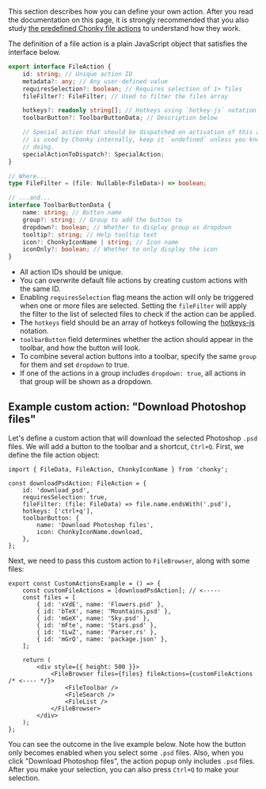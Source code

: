 This section describes how you can define your own action. After you read the
documentation on this page, it is strongly recommended that you also study
[the predefined Chonky file actions](https://github.com/TimboKZ/Chonky/blob/1.x/src/util/file-actions-definitions.ts)
to understand how they work.

The definition of a file action is a plain JavaScript object that satisfies the
interface below.

```ts
export interface FileAction {
    id: string; // Unique action ID
    metadata?: any; // Any user-defined value
    requiresSelection?: boolean; // Requires selection of 1+ files
    fileFilter?: FileFilter; // Used to filter the files array

    hotkeys?: readonly string[]; // Hotkeys using `hotkey-js` notation
    toolbarButton?: ToolbarButtonData; // Description below

    // Special action that should be dispatched on activation of this action. This
    // is used by Chonky internally, keep it `undefined` unless you know what you're
    // doing.
    specialActionToDispatch?: SpecialAction;
}

// Where...
type FileFilter = (file: Nullable<FileData>) => boolean;

// ...and...
interface ToolbarButtonData {
    name: string; // Button name
    group?: string; // Group to add the button to
    dropdown?: boolean; // Whether to display group as dropdown
    tooltip?: string; // Help tooltip text
    icon?: ChonkyIconName | string; // Icon name
    iconOnly?: boolean; // Whether to only display the icon
}
```

-   All action IDs should be unique.
-   You can overwrite default file actions by creating custom actions with the same ID.
-   Enabling `requiresSelection` flag means the action will only be triggered when
    one or more files are selected. Setting the `fileFilter` will apply the filter to
    the list of selected files to check if the action can be applied.
-   The `hotkeys` field should be an array of hotkeys following the
    [hotkeys-js](https://github.com/TimboKZ/Chonky/blob/1.x/src/util/file-actions-definitions.ts)
    notation.
-   `toolbarButton` field determines whether the action should appear in the toolbar,
    and how the button will look.
-   To combine several action buttons into a toolbar, specify the same `group` for
    them and set `dropdown` to true.
-   If one of the actions in a group includes `dropdown: true`, all actions in that
    group will be shown as a dropdown.

## Example custom action: "Download Photoshop files"

Let's define a custom action that will download the selected Photoshop `.psd` files.
We will add a button to the toolbar and a shortcut, `Ctrl+Q`. First, we define the
file action object:

```tsx
import { FileData, FileAction, ChonkyIconName } from 'chonky';

const downloadPsdAction: FileAction = {
    id: 'download_psd',
    requiresSelection: true,
    fileFilter: (file: FileData) => file.name.endsWith('.psd'),
    hotkeys: ['ctrl+q'],
    toolbarButton: {
        name: 'Download Photoshop files',
        icon: ChonkyIconName.download,
    },
};
```

Next, we need to pass this custom action to `FileBrowser`, along with some files:

```tsx
export const CustomActionsExample = () => {
    const customFileActions = [downloadPsdAction]; // <-----
    const files = [
        { id: 'xVdE', name: 'Flowers.psd' },
        { id: 'bTeX', name: 'Mountains.psd' },
        { id: 'mGeX', name: 'Sky.psd' },
        { id: 'mFte', name: 'Stars.psd' },
        { id: 'tLwZ', name: 'Parser.rs' },
        { id: 'mGrQ', name: 'package.json' },
    ];

    return (
        <div style={{ height: 500 }}>
            <FileBrowser files={files} fileActions={customFileActions /* <---- */}>
                <FileToolbar />
                <FileSearch />
                <FileList />
            </FileBrowser>
        </div>
    );
};
```

You can see the outcome in the live example below. Note how the button only becomes
enabled when you select some `.psd` files. Also, when you click "Download Photoshop
files", the action popup only includes `.psd` files. After you make your selection,
you can also press `Ctrl+Q` to make your selection.
